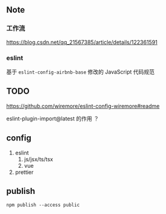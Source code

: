 ## Note

### 工作流

https://blog.csdn.net/qq_21567385/article/details/122361591

### eslint

基于 `eslint-config-airbnb-base` 修改的 JavaScript 代码规范

## TODO

https://github.com/wiremore/eslint-config-wiremore#readme

eslint-plugin-import@latest 的作用 ？

## config

1. eslint
   1. js/jsx/ts/tsx
   2. vue
2. prettier

## publish

```
npm publish --access public
```
